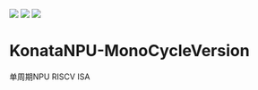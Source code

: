 ![ ](https://img.shields.io/badge/author-LocyDragon-blue)        ![ ](https://img.shields.io/badge/license-GPL3-red)     ![ ](https://img.shields.io/badge/build-passing-green)

# KonataNPU-MonoCycleVersion

单周期NPU  RISCV ISA

